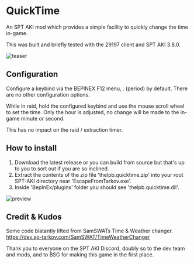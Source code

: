 # QuickTime
An SPT AKI mod which provides a simple facility to quickly change the time in-game.

This was built and briefly tested with the 29197 client and SPT AKI 3.8.0.

![teaser](https://i.imgur.com/sKuibID.gif)

## Configuration
Configure a keybind via the BEPINEX F12 menu, . (period) by default. There are no other configuration options.

While in raid, hold the configured keybind and use the mouse scroll wheel to set the time. Only the hour is adjusted, no change will be made to the in-game minute or second.

This has no impact on the raid / extraction timer.

## How to install
1. Download the latest release or you can build from source but that's up to you to sort out if you are so inclined.
2. Extract the contents of the zip file 'thelpb.quicktime.zip' into your root SPT-AKI directory near 'EscapeFromTarkov.exe'.
3. Inside 'BepInEx/plugins' folder you should see 'thelpb.quicktime.dll'.

![preview](https://i.imgur.com/vKRw58b.gif)

## Credit & Kudos
Some code blatantly lifted from SamSWATs Time & Weather changer.
https://dev.sp-tarkov.com/SamSWAT/TimeWeatherChanger

Thank you to everyone on the SPT AKI Discord, doubly so to the dev team and mods, and to BSG for making this game in the first place.
